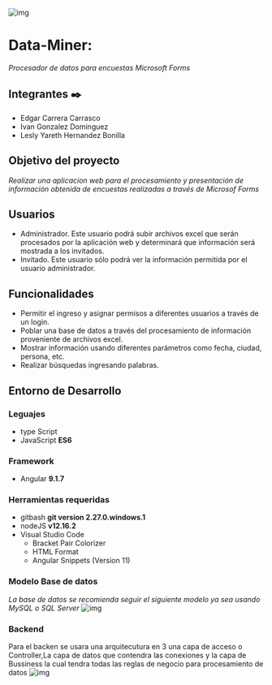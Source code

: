 ![img](http://www.d3a.org/wp-content/uploads/2014/07/header-data-management-1038x337.png)
# Data-Miner:
_Procesador de datos para encuestas Microsoft Forms_
## Integrantes ✒️
* Edgar Carrera Carrasco 
* Ivan Gonzalez Dominguez
* Lesly Yareth Hernandez Bonilla
## Objetivo del proyecto
_Realizar una aplicacion web para el procesamiento y presentación de información obtenida de encuestas realizadas a través de Microsof Forms_
## Usuarios 
* Administrador. Este usuario podrá subir archivos excel que serán procesados por la aplicación web y determinará que información será mostrada a los invitados. 
* Invitado. Este usuario sólo podrá ver la información permitida por el usuario administrador.  
## Funcionalidades
- Permitir el ingreso y asignar permisos a diferentes usuarios a través de un login.
- Poblar una base de datos a través del procesamiento de información proveniente de archivos excel. 
- Mostrar información usando diferentes parámetros como fecha, ciudad, persona, etc.
- Realizar búsquedas ingresando palabras. 
## Entorno de Desarrollo
### Leguajes 
- type Script 
- JavaScript **ES6**
### Framework 
- Angular **9.1.7**
### Herramientas requeridas
- gitbash **git version 2.27.0.windows.1**
- nodeJS **v12.16.2**
- Visual Studio Code
    - Bracket Pair Colorizer
    - HTML Format
    - Angular Snippets (Version 11)
### Modelo Base de datos
_La base de datos se recomienda seguir el siguiente modelo ya sea usando MySQL o SQL Server_
![img](https://github.com/Edgar0710/Data-Miner/tree/main/documents/diagrama_v2.png)
### Backend
Para el backen se usara una arquitecutura en 3 una capa de acceso o Controller,La capa de datos que contendra las conexiones y la capa de Bussiness la cual
tendra todas las reglas de negocio para procesamiento de datos 
![img](https://github.com/Edgar0710/Data-Miner/tree/main/documents/diagrama.png)



